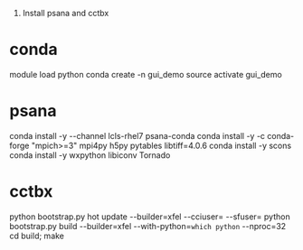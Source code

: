 1) Install psana and cctbx
  # conda
  module load python
  conda create -n gui_demo
  source activate gui_demo

  # psana
  conda install -y --channel lcls-rhel7 psana-conda
  conda install -y -c conda-forge "mpich>=3" mpi4py h5py pytables libtiff=4.0.6
  conda install -y scons
  conda install -y wxpython libiconv Tornado

  # cctbx
  python bootstrap.py hot update --builder=xfel --cciuser=<username> --sfuser=<username>
  python bootstrap.py build --builder=xfel --with-python=`which python` --nproc=32
  cd build; make
